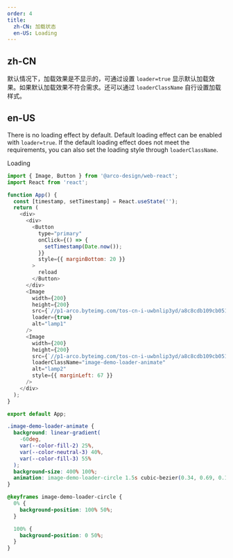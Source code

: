 ```yaml
---
order: 4
title:
  zh-CN: 加载状态
  en-US: Loading
---
```


## zh-CN

默认情况下，加载效果是不显示的，可通过设置 `loader=true` 显示默认加载效果。如果默认加载效果不符合需求。还可以通过 `loaderClassName` 自行设置加载样式。

## en-US

There is no loading effect by default. Default loading effect can be enabled with `loader=true`. If the default loading effect does not meet the requirements, you can also set the loading style through `loaderClassName`.

Loading

```js
import { Image, Button } from '@arco-design/web-react';
import React from 'react';

function App() {
  const [timestamp, setTimestamp] = React.useState('');
  return (
    <div>
      <div>
        <Button
          type="primary"
          onClick={() => {
            setTimestamp(Date.now());
          }}
          style={{ marginBottom: 20 }}
        >
          reload
        </Button>
      </div>
      <Image
        width={200}
        height={200}
        src={`//p1-arco.byteimg.com/tos-cn-i-uwbnlip3yd/a8c8cdb109cb051163646151a4a5083b.png~tplv-uwbnlip3yd-webp.webp?timestamp=${timestamp}`}
        loader={true}
        alt="lamp1"
      />
      <Image
        width={200}
        height={200}
        src={`//p1-arco.byteimg.com/tos-cn-i-uwbnlip3yd/a8c8cdb109cb051163646151a4a5083b.png~tplv-uwbnlip3yd-webp.webp?timestamp=${timestamp}`}
        loaderClassName="image-demo-loader-animate"
        alt="lamp2"
        style={{ marginLeft: 67 }}
      />
    </div>
  );
}

export default App;
```

```css
.image-demo-loader-animate {
  background: linear-gradient(
    -60deg,
    var(--color-fill-2) 25%,
    var(--color-neutral-3) 40%,
    var(--color-fill-3) 55%
  );
  background-size: 400% 100%;
  animation: image-demo-loader-circle 1.5s cubic-bezier(0.34, 0.69, 0.1, 1) infinite;
}

@keyframes image-demo-loader-circle {
  0% {
    background-position: 100% 50%;
  }

  100% {
    background-position: 0 50%;
  }
}
```
